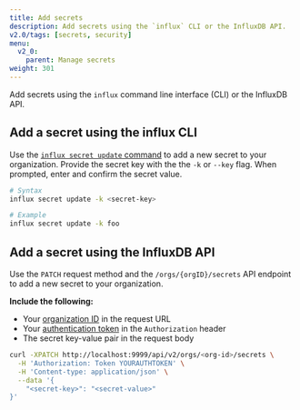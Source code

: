 ```yaml
---
title: Add secrets
description: Add secrets using the `influx` CLI or the InfluxDB API.
v2.0/tags: [secrets, security]
menu:
  v2_0:
    parent: Manage secrets
weight: 301
---
```


Add secrets using the `influx` command line interface (CLI) or the InfluxDB API.

## Add a secret using the influx CLI
Use the [`influx secret update` command](/v2.0/reference/cli/influx/secret/update/)
to add a new secret to your organization.
Provide the secret key with the the `-k` or `--key` flag.
When prompted, enter and confirm the secret value.

```sh
# Syntax
influx secret update -k <secret-key>

# Example
influx secret update -k foo
```

## Add a secret using the InfluxDB API
Use the `PATCH` request method and the `/orgs/{orgID}/secrets` API endpoint to
add a new secret to your organization.

**Include the following:**

- Your [organization ID](/v2.0/organizations/view-orgs/#view-your-organization-id) in the request URL
- Your [authentication token](/v2.0/security/tokens/view-tokens/) in the `Authorization` header
- The secret key-value pair in the request body

<!-- -->
```sh
curl -XPATCH http://localhost:9999/api/v2/orgs/<org-id>/secrets \
  -H 'Authorization: Token YOURAUTHTOKEN' \
  -H 'Content-type: application/json' \
  --data '{
	"<secret-key>": "<secret-value>"
}'
```
